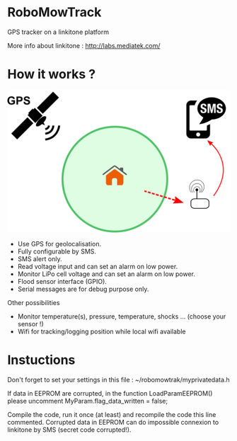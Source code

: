 RoboMowTrack
============

GPS tracker on a linkitone platform

More info about linkitone : http://labs.mediatek.com/

How it works ?
============

![Domini architecture](/docs/diagram.png)


 * Use GPS for geolocalisation.
 * Fully configurable by SMS.
 * SMS alert only.
 * Read voltage input and can set an alarm on low power.
 * Monitor LiPo cell voltage and can set an alarm on low power.
 * Flood sensor interface (GPIO).
 * Serial messages are for debug purpose only.
 
 Other possibilities
 * Monitor temperature(s), pressure, temperature, shocks ... (choose your sensor !)
 * Wifi for tracking/logging position while local wifi available

Instuctions
============

Don't forget to set your settings in this file :
	~/robomowtrak/myprivatedata.h
	
If data in EEPROM are corrupted, in the function LoadParamEEPROM() please uncomment 
	MyParam.flag_data_written = false;
	
Compile the code, run it once (at least) and recompile the code this line commented.
Corrupted data in EEPROM can do impossible connexion to linkitone by SMS (secret code corrupted!).

